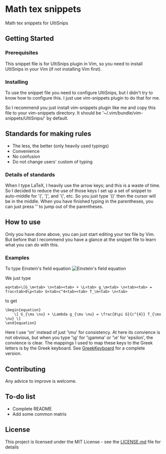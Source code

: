 # Math tex snippets
Math tex snippets for UltiSnips

## Getting Started

### Prerequisites
This snippet file is for UltiSnips plugin in Vim, so you need to install UltiSnips in your Vim (if not installing Vim first).

### Installing
To use the snippet file you need to configure UltiSnips, but I didn't try to know how to configure this. I just use vim-snippets plugin to do that for me.

So I recommend you just install vim-snippets plugin like me and copy this file to your vim-snippets directory. It should be '~/.vim/bundle/vim-snippets/UltiSnips/' by default.

## Standards for making rules
* The less, the better (only heavily used typings)
* Convenience
* No confusion
* Do not change users' custom of typing

### Details of standards
When I type LaTeX, I heavily use the arrow keys; and this is a waste of time. So I decided to reduce the use of those keys
I set up a set of snippet to auto-middle for '(', '\[', and '{', etc.
So you just type '()' then the cursor will be in the middle.
When you have finished typing in the parentheses, you can just press '<tab>' to jump out of the parentheses.

## How to use
Only you have done above, you can just start editing your tex file by Vim.
But before that I recommend you have a glance at the snippet file to learn what you can do with this.

### Examples
To type Einstein's field equation
![Einstein's field equation](https://wikimedia.org/api/rest_v1/media/math/render/svg/021a494922172bfe1c9fa4e80d25ac90228d72cf)

We just type
```
eq<tab>\[G_\m<tab> \n<tab><tab> + \L<tab> g_\m<tab> \n<tab><tab> = frac<tab>8\p<tab> G<tab>c^4<tab><tab> T_\m<tab> \n<tab>
```
to get
```
\begin{equation}
	\[ G_{\mu \nu} + \Lambda g_{\mu \nu} = \frac{8\pi G}{c^{4}} T_{\mu \nu} \]
\end{equation}

```
Here I use '\m<tab>' instead of just '\mu' for consistency. At here its convience is not obvious, but when you type '\g<tab>' for '\gamma' or '\e<tab>' for 'epsilon', the convience is clear.
The mappings I used to map these keys to the Greek letters is by the Greek keyboard.
See [GreekKeyboard](https://upload.wikimedia.org/wikipedia/commons/4/48/KB_Greek_polytonic_Unicode.svg) for a complete version.

## Contributing
Any advice to improve is welcome.

## To-do list
* Complete README
* Add some common matrix

## License
This project is licensed under the MIT License - see the [LICENSE.md](LICENSE.md) file for details
